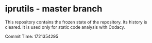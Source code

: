 # iprutils - master branch

This repository contains the frozen state of the repository.
Its history is cleared. It is used only for static code
analysis with Codacy.

Commit Time: 1721354295